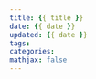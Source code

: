 ```yaml
---
title: {{ title }}
date: {{ date }}
updated: {{ date }}
tags:
categories: 
mathjax: false
---
```


<!-- more -->

